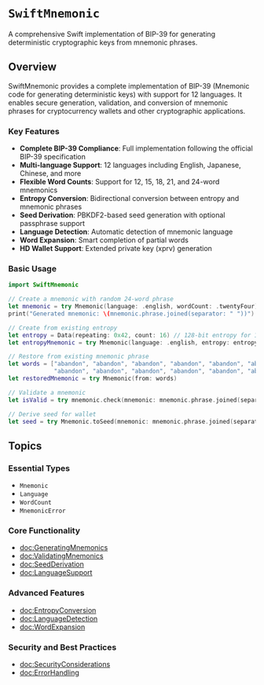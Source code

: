 # ``SwiftMnemonic``

A comprehensive Swift implementation of BIP-39 for generating deterministic cryptographic keys from mnemonic phrases.

## Overview

SwiftMnemonic provides a complete implementation of BIP-39 (Mnemonic code for generating deterministic keys) with support for 12 languages. It enables secure generation, validation, and conversion of mnemonic phrases for cryptocurrency wallets and other cryptographic applications.

### Key Features

- **Complete BIP-39 Compliance**: Full implementation following the official BIP-39 specification
- **Multi-language Support**: 12 languages including English, Japanese, Chinese, and more
- **Flexible Word Counts**: Support for 12, 15, 18, 21, and 24-word mnemonics
- **Entropy Conversion**: Bidirectional conversion between entropy and mnemonic phrases
- **Seed Derivation**: PBKDF2-based seed generation with optional passphrase support
- **Language Detection**: Automatic detection of mnemonic language
- **Word Expansion**: Smart completion of partial words
- **HD Wallet Support**: Extended private key (xprv) generation

### Basic Usage

```swift
import SwiftMnemonic

// Create a mnemonic with random 24-word phrase
let mnemonic = try Mnemonic(language: .english, wordCount: .twentyFour)
print("Generated mnemonic: \(mnemonic.phrase.joined(separator: " "))")

// Create from existing entropy
let entropy = Data(repeating: 0x42, count: 16) // 128-bit entropy for 12 words
let entropyMnemonic = try Mnemonic(language: .english, entropy: entropy)

// Restore from existing mnemonic phrase
let words = ["abandon", "abandon", "abandon", "abandon", "abandon", "abandon",
             "abandon", "abandon", "abandon", "abandon", "abandon", "about"]
let restoredMnemonic = try Mnemonic(from: words)

// Validate a mnemonic
let isValid = try mnemonic.check(mnemonic: mnemonic.phrase.joined(separator: " "))

// Derive seed for wallet
let seed = try Mnemonic.toSeed(mnemonic: mnemonic.phrase.joined(separator: " "))
```

## Topics

### Essential Types

- ``Mnemonic``
- ``Language``
- ``WordCount``
- ``MnemonicError``

### Core Functionality

- <doc:GeneratingMnemonics>
- <doc:ValidatingMnemonics>
- <doc:SeedDerivation>
- <doc:LanguageSupport>

### Advanced Features

- <doc:EntropyConversion>
- <doc:LanguageDetection>
- <doc:WordExpansion>

### Security and Best Practices

- <doc:SecurityConsiderations>
- <doc:ErrorHandling>
